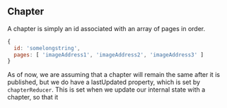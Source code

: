 Chapter
-------
A chapter is simply an id associated with an array of pages in order.

```js
{
  id: 'somelongstring',
  pages: [ 'imageAddress1', 'imageAddress2', 'imageAddress3' ]
}
```

As of now, we are assuming that a chapter will remain the same after it is published, but we do have a lastUpdated property, which is set by `chapterReducer`.  This is set when we update our internal state with a chapter, so that it

